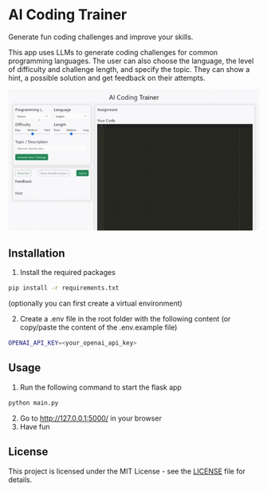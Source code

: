 # AI Coding Trainer
Generate fun coding challenges and improve your skills.

This app uses LLMs to generate coding challenges for common programming languages. The user can also choose the language, the level of difficulty and challenge length, and specify the topic. They can show a hint, a possible solution and get feedback on their attempts.

<img src="flask_app/static/AICodingTrainer.gif" alt="Demo" width="640" >

## Installation
1. Install the required packages
```bash
pip install -r requirements.txt
```
(optionally you can first create a virtual environment)

2. Create a .env file in the root folder with the following content (or copy/paste the content of the .env.example file)
```bash
OPENAI_API_KEY=<your_openai_api_key>
```

## Usage

1. Run the following command to start the flask app
```bash
python main.py
```
2. Go to http://127.0.0.1:5000/ in your browser
3. Have fun

## License
This project is licensed under the MIT License - see the [LICENSE](LICENSE) file for details.

